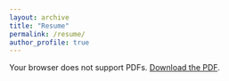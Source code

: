 ```yaml
---
layout: archive
title: "Resume"
permalink: /resume/
author_profile: true
---
```


<object data="/files/Resume_AayushGarg.pdf" type="application/pdf" width="100%" height="800px">
    <p>Your browser does not support PDFs. <a href="/files/Resume_AayushGarg.pdf">Download the PDF</a>.</p>
</object>
